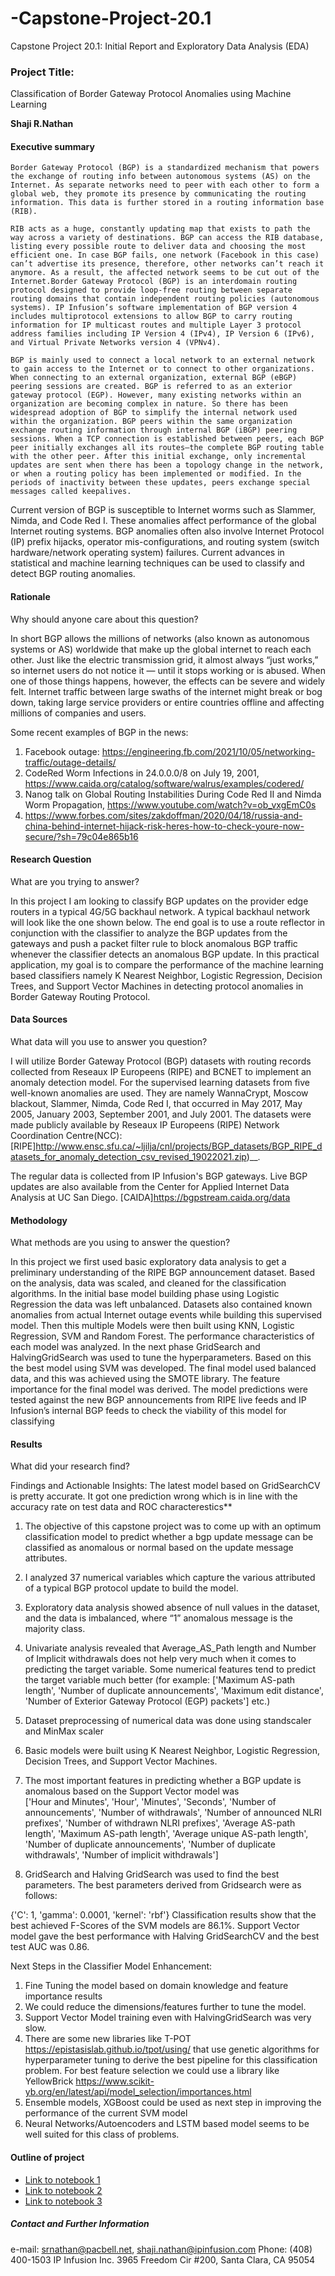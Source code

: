 # -Capstone-Project-20.1
Capstone Project 20.1: Initial Report and Exploratory Data Analysis (EDA)
### Project Title:   

Classification of Border Gateway Protocol Anomalies using Machine Learning

**Shaji R.Nathan**

#### Executive summary

	Border Gateway Protocol (BGP) is a standardized mechanism that powers the exchange of routing info between autonomous systems (AS) on the Internet. As separate networks need to peer with each other to form a global web, they promote its presence by communicating the routing information. This data is further stored in a routing information base (RIB). 

	RIB acts as a huge, constantly updating map that exists to path the way across a variety of destinations. BGP can access the RIB database, listing every possible route to deliver data and choosing the most efficient one. In case BGP fails, one network (Facebook in this case) can’t advertise its presence, therefore, other networks can’t reach it anymore. As a result, the affected network seems to be cut out of the Internet.Border Gateway Protocol (BGP) is an interdomain routing protocol designed to provide loop-free routing between separate routing domains that contain independent routing policies (autonomous systems). IP Infusion’s software implementation of BGP version 4 includes multiprotocol extensions to allow BGP to carry routing information for IP multicast routes and multiple Layer 3 protocol address families including IP Version 4 (IPv4), IP Version 6 (IPv6), and Virtual Private Networks version 4 (VPNv4).

	BGP is mainly used to connect a local network to an external network to gain access to the Internet or to connect to other organizations. When connecting to an external organization, external BGP (eBGP) peering sessions are created. BGP is referred to as an exterior gateway protocol (EGP). However, many existing networks within an organization are becoming complex in nature. So there has been widespread adoption of BGP to simplify the internal network used within the organization. BGP peers within the same organization exchange routing information through internal BGP (iBGP) peering sessions. When a TCP connection is established between peers, each BGP peer initially exchanges all its routes—the complete BGP routing table with the other peer. After this initial exchange, only incremental updates are sent when there has been a topology change in the network, or when a routing policy has been implemented or modified. In the periods of inactivity between these updates, peers exchange special messages called keepalives.

Current version of BGP is susceptible to Internet worms such as Slammer, Nimda, and Code Red I. These anomalies affect performance of the global Internet routing systems. BGP anomalies often also involve Internet Protocol (IP) prefix hijacks, operator mis-configurations, and routing system (switch hardware/network operating system) failures. Current advances in statistical and machine learning techniques can be used to classify and detect BGP routing anomalies.



#### Rationale
Why should anyone care about this question?
	
In short BGP allows the millions of networks (also known as autonomous systems or AS) worldwide that make up the global internet to reach each other. Just like the electric transmission grid, it almost always “just works,” so internet users do not notice it — until it stops working or is abused. When one of those things happens, however, the effects can be severe and widely felt. Internet traffic between large swaths of the internet might break or bog down, taking large service providers or entire countries offline and affecting millions of companies and users.


Some recent examples of BGP in the news:
1. Facebook outage: https://engineering.fb.com/2021/10/05/networking-traffic/outage-details/
2. CodeRed Worm Infections in 24.0.0.0/8 on July 19, 2001,  https://www.caida.org/catalog/software/walrus/examples/codered/ 
3. Nanog talk on Global Routing Instabilities During Code Red II and Nimda Worm Propagation, https://www.youtube.com/watch?v=ob_vxgEmC0s 
4. https://www.forbes.com/sites/zakdoffman/2020/04/18/russia-and-china-behind-internet-hijack-risk-heres-how-to-check-youre-now-secure/?sh=79c04e865b16

#### Research Question
What are you trying to answer?

In this project I am looking to classify BGP updates on the provider edge routers in a typical 4G/5G backhaul network.  A typical backhaul network will look like the one shown below. The end goal is to use a route reflector in conjunction with the classifier to analyze the BGP updates from the gateways and push a packet filter rule to block anomalous BGP traffic whenever the classifier detects an anomalous BGP update. 
	In this practical application, my goal is to compare the performance of the machine learning based classifiers namely K Nearest Neighbor, Logistic Regression, Decision Trees, and Support Vector Machines in detecting protocol anomalies in Border Gateway Routing Protocol.  


#### Data Sources
What data will you use to answer you question? 

I will utilize Border Gateway Protocol (BGP) datasets with routing records collected from Reseaux IP Europeens (RIPE) and BCNET to implement an anomaly detection model. For the supervised learning datasets from five well-known anomalies are used. They are namely WannaCrypt, Moscow blackout, Slammer, Nimda, Code Red I, that occurred in May 2017, May 2005, January 2003, September 2001, and July 2001. The datasets were made publicly available by Reseaux IP Europeens (RIPE) Network Coordination Centre(NCC):[RIPE]http://www.ensc.sfu.ca/~ljilja/cnl/projects/BGP_datasets/BGP_RIPE_datasets_for_anomaly_detection_csv_revised_19022021.zip)__. 

 The regular data is collected from IP Infusion's BGP gateways. Live BGP updates are also available from the Center for Applied Internet Data Analysis at UC San Diego. [CAIDA]https://bgpstream.caida.org/data


#### Methodology
What methods are you using to answer the question?

In this project we first used basic exploratory data analysis to get a preliminary understanding of the RIPE BGP announcement dataset.  Based on the analysis, data was scaled, and cleaned for the classification algorithms. In the initial base model building phase using Logistic Regression the data was left unbalanced. Datasets also contained known anomalies from actual Internet outage events while building this supervised model. Then this multiple Models were then built using KNN, Logistic Regression, SVM and Random Forest. The performance characteristics of each model was analyzed. In the next phase GridSearch and HalvingGridSearch was used to tune the hyperparameters. Based on this the best model using SVM was developed.  The final model used balanced data, and this was achieved using the SMOTE library. The feature importance for the final model was derived.  The model predictions were tested against the new BGP announcements from RIPE live feeds and IP Infusion’s internal BGP feeds to check the viability of this model for classifying 

#### Results
What did your research find?

Findings and Actionable Insights:
The latest model based on GridSearchCV is pretty accurate. It got one prediction wrong which is in line with the accuracy rate on test data and ROC characterestics**

1. The objective of this capstone project was to come up with an optimum classification model to predict whether a bgp update message can be classified as anomalous or normal based on the update message attributes.
2. I analyzed 37 numerical variables which capture the various attributed of a typical BGP protocol update to build the model.
3. Exploratory data analysis showed absence of null values in the dataset, and the data is imbalanced, where “1” anomalous message is the majority class.
4. Univariate analysis revealed that Average_AS_Path length and Number of Implicit withdrawals does not help very much when it comes to predicting the target variable. Some numerical features tend to predict the target variable much better (for example: ['Maximum AS-path length', 'Number of duplicate announcements', 'Maximum edit distance', 'Number of Exterior Gateway Protocol (EGP) packets'] etc.)
5.  Dataset preprocessing of numerical data was done using standscaler and MinMax scaler 
6. Basic models were built using K Nearest Neighbor, Logistic Regression, Decision Trees, and Support Vector Machines.
7. The most important features in predicting whether a BGP update is anomalous based on the Support Vector model was  
['Hour and Minutes', 'Hour', 'Minutes', 'Seconds',
       'Number of announcements', 'Number of withdrawals',
       'Number of announced NLRI prefixes',
       'Number of withdrawn NLRI prefixes', 'Average AS-path length',
       'Maximum AS-path length', 'Average unique AS-path length',
       'Number of duplicate announcements',
       'Number of duplicate withdrawals',
       'Number of implicit withdrawals']


8. GridSearch and Halving GridSearch was used to find the best parameters. The best parameters derived from Gridsearch were as follows: 

{'C': 1, 'gamma': 0.0001, 'kernel': 'rbf'}
Classification results show that the best achieved F-Scores of the SVM models are 86.1%. Support Vector model gave the best performance with Halving GridSearchCV and the best test AUC was 0.86. 

Next Steps in the Classifier Model Enhancement:

1. Fine Tuning the model based on domain knowledge and feature importance results
2. We could reduce the dimensions/features further to tune the model.
3. Support Vector Model training even with HalvingGridSearch was very slow.
4. There are some new libraries like T-POT https://epistasislab.github.io/tpot/using/ that use genetic algorithms for hyperparameter tuning to derive the best pipeline for this classification problem. For best feature selection we could use a library like YellowBrick https://www.scikit-yb.org/en/latest/api/model_selection/importances.html
5. Ensemble models, XGBoost could be used as next step in improving the performance of the current SVM model
6. Neural Networks/Autoencoders and LSTM based model seems to be well suited for this class of problems.


#### Outline of project

- [Link to notebook 1]()
- [Link to notebook 2]()
- [Link to notebook 3]()


##### Contact and Further Information

e-mail: srnathan@pacbell.net, shaji.nathan@ipinfusion.com 
Phone: (408) 400-1503
IP Infusion Inc.
3965 Freedom Cir #200, Santa Clara, CA 95054
